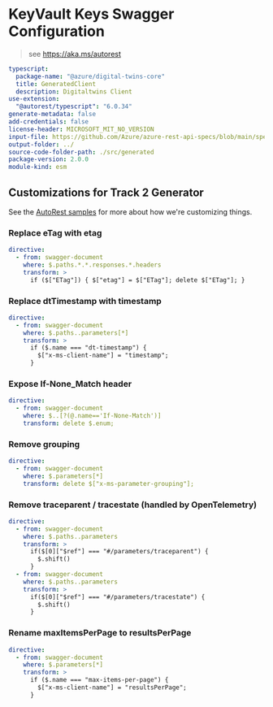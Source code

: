 # KeyVault Keys Swagger Configuration

> see https://aka.ms/autorest

```yaml
typescript:
  package-name: "@azure/digital-twins-core"
  title: GeneratedClient
  description: Digitaltwins Client
use-extension:
  "@autorest/typescript": "6.0.34"
generate-metadata: false
add-credentials: false
license-header: MICROSOFT_MIT_NO_VERSION
input-file: https://github.com/Azure/azure-rest-api-specs/blob/main/specification/digitaltwins/data-plane/Microsoft.DigitalTwins/stable/2020-10-31/digitaltwins.json
output-folder: ../
source-code-folder-path: ./src/generated
package-version: 2.0.0
module-kind: esm
```

## Customizations for Track 2 Generator

See the [AutoRest samples](https://github.com/Azure/autorest/tree/master/Samples/3b-custom-transformations)
for more about how we're customizing things.

### Replace eTag with etag

```yaml
directive:
  - from: swagger-document
    where: $.paths.*.*.responses.*.headers
    transform: >
      if ($["ETag"]) { $["etag"] = $["ETag"]; delete $["ETag"]; }
```

### Replace dtTimestamp with timestamp

```yaml
directive:
  - from: swagger-document
    where: $.paths..parameters[*]
    transform: >
      if ($.name === "dt-timestamp") {
        $["x-ms-client-name"] = "timestamp";
      }
```

### Expose If-None_Match header

```yaml
directive:
  - from: swagger-document
    where: $..[?(@.name=='If-None-Match')]
    transform: delete $.enum;
```

### Remove grouping

```yaml
directive:
  - from: swagger-document
    where: $.parameters[*]
    transform: delete $["x-ms-parameter-grouping"];
```

### Remove traceparent / tracestate (handled by OpenTelemetry)

```yaml
directive:
  - from: swagger-document
    where: $.paths..parameters
    transform: >
      if($[0]["$ref"] === "#/parameters/traceparent") {
        $.shift()
      }
  - from: swagger-document
    where: $.paths..parameters
    transform: >
      if($[0]["$ref"] === "#/parameters/tracestate") {
        $.shift()
      }
```

### Rename maxItemsPerPage to resultsPerPage

```yaml
directive:
  - from: swagger-document
    where: $.parameters[*]
    transform: >
      if ($.name === "max-items-per-page") {
        $["x-ms-client-name"] = "resultsPerPage";
      }
```
